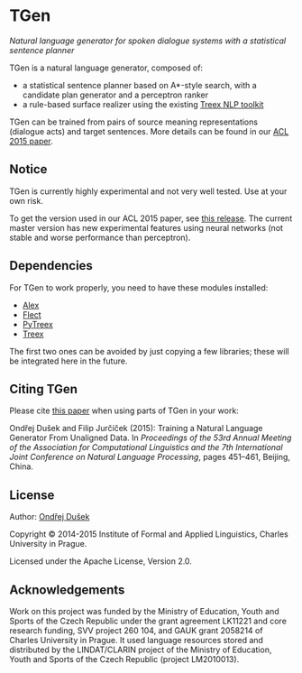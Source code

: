 TGen
====

*Natural language generator for spoken dialogue systems with a statistical sentence planner*

TGen is a natural language generator, composed of:
- a statistical sentence planner based on A*-style search, with a candidate plan generator and a perceptron ranker
- a rule-based surface realizer using the existing [Treex NLP toolkit](http://ufal.cz/treex)

TGen can be trained from pairs of source meaning representations (dialogue acts) and target sentences.
More details can be found in our [ACL 2015 paper](http://www.aclweb.org/anthology/P/P15/P15-1044.pdf).

Notice
------

TGen is currently highly experimental and not very well tested. Use at your own risk.

To get the version used in our ACL 2015 paper, see [this release](https://github.com/UFAL-DSG/tgen/releases/tag/ACL2015). The current master version has
new experimental features using neural networks (not stable and worse performance than perceptron).

Dependencies
------------

For TGen to work properly, you need to have these modules installed:

- [Alex](https://github.com/UFAL-DSG/alex)
- [Flect](https://github.com/UFAL-DSG/flect)
- [PyTreex](https://github.com/ufal/pytreex)
- [Treex](http://ufal.cz/treex)

The first two ones can be avoided by just copying a few libraries; these will be integrated here in the future.

Citing TGen
-----------

Please cite [this paper](http://www.aclweb.org/anthology/P/P15/P15-1044.pdf) when using parts of TGen in your work:

Ondřej Dušek and Filip Jurčíček (2015): Training a Natural Language Generator From Unaligned Data. In _Proceedings of the 53rd Annual Meeting of the Association for Computational Linguistics and the 7th International Joint Conference on Natural Language Processing_, pages 451–461, Beijing, China.

License
-------
Author: [Ondřej Dušek](http://ufal.cz/ondrej-dusek)

Copyright © 2014-2015 Institute of Formal and Applied Linguistics, Charles University in Prague.

Licensed under the Apache License, Version 2.0.

Acknowledgements
----------------

Work on this project was funded by the Ministry of Education, Youth and Sports of the Czech Republic under the grant agreement LK11221 and core research funding, SVV project 260 104, and GAUK grant 2058214 of Charles University in Prague. It used language resources stored and distributed by the LINDAT/CLARIN project of the Ministry of Education, Youth and Sports of the Czech Republic (project LM2010013).


